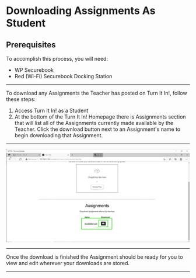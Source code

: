 # Downloading Assignments As Student

## Prerequisites

To accomplish this process, you will need:
- WP Securebook
- Red (Wi-Fi) Securebook Docking Station

---

To download any Assignments the Teacher has posted on Turn It In!, follow these steps:
1. Access Turn It In! as a Student
2. At the bottom of the Turn It In! Homepage there is Assignments section that will list all of the Assignments currently made available by the Teacher. Click the download button next to an Assignment's name to begin downloading that Assignment.

---

![02_StudentAvailableAssignments.jpg](../_resources/02_StudentAvailableAssignments.jpg)

---

Once the download is finished the Assignment should be ready for you to view and edit wherever your downloads are stored.

---
